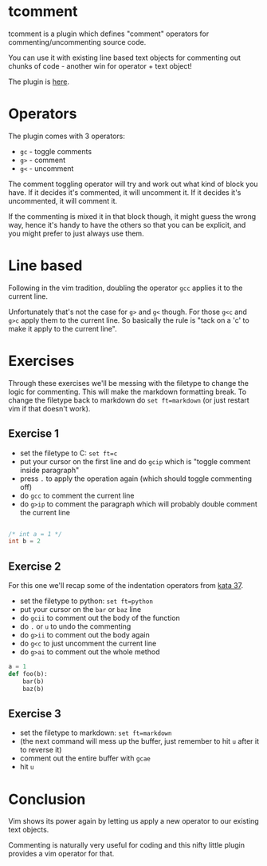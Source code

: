 # tcomment

tcomment is a plugin which defines "comment" operators for commenting/uncommenting source code.

You can use it with existing line based text objects for commenting out chunks of code -
another win for operator + text object!

The plugin is [here](https://github.com/tomtom/tcomment_vim).

# Operators

The plugin comes with 3 operators:

- `gc` - toggle comments
- `g>` - comment
- `g<` - uncomment

The comment toggling operator will try and work out what kind of block you have.
If it decides it's commented, it will uncomment it.
If it decides it's uncommented, it will comment it.

If the commenting is mixed it in that block though, it might guess the wrong way,
hence it's handy to have the others so that you can be explicit, and you might prefer to just always use them.

# Line based

Following in the vim tradition, doubling the operator `gcc` applies it to the current line.

Unfortunately that's not the case for `g>` and `g<` though.
For those `g<c` and `g>c` apply them to the current line.
So basically the rule is "tack on a 'c' to make it apply to the current line".

# Exercises

Through these exercises we'll be messing with the filetype to change the logic for commenting.
This will make the markdown formatting break.
To change the filetype back to markdown do `set ft=markdown` (or just restart vim if that doesn't work).

## Exercise 1

- set the filetype to C: `set ft=c`
- put your cursor on the first line and do `gcip` which is "toggle comment inside paragraph"
- press `.` to apply the operation again (which should toggle commenting off)
- do `gcc` to comment the current line
- do `g>ip` to comment the paragraph which will probably double comment the current line

```c

/* int a = 1 */
int b = 2

```

## Exercise 2

For this one we'll recap some of the indentation operators from [kata 37](037_indentation_text_objects.md).

- set the filetype to python: `set ft=python`
- put your cursor on the `bar` or `baz` line
- do `gcii` to comment out the body of the function
- do `.` or `u` to undo the commenting
- do `g>ii` to comment out the body again
- do `g<c` to just uncomment the current line
- do `g>ai` to comment out the whole method

```python
a = 1
def foo(b):
    bar(b)
    baz(b)
```

## Exercise 3

- set the filetype to markdown: `set ft=markdown`
- (the next command will mess up the buffer, just remember to hit `u` after it to reverse it)
- comment out the entire buffer with `gcae`
- hit `u`

# Conclusion

Vim shows its power again by letting us apply a new operator to our existing text objects.

Commenting is naturally very useful for coding and this nifty little plugin provides a vim operator for that.
